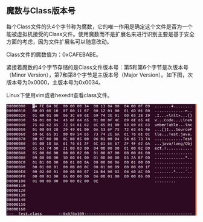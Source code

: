 ## 魔数与Class版本号

每个Class文件的头4个字节称为魔数，它的唯一作用是确定这个文件是否为一个能被虚拟机接受的Class文件。使用魔数而不是扩展名来进行识别主要是基于安全方面的考虑，因为文件扩展名可以随意改动。

Class文件的魔数值为：0xCAFEBABE。

紧接着魔数的4个字节存储的是Class文件版本号：第5和第6个字节是次版本号（Minor Version），第7和第8个字节是主版本号（Major Version）。如下图，次版本号为0x0000，主版本号为0x0034。

Linux下使用vim或者hexedit查看class文件。

![jvm_26](https://raw.githubusercontent.com/toplhy/toplhy.github.io/main/images/jvm/jvm_26.png)
